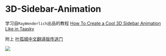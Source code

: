 # 3D-Sidebar-Animation

学习自`RayWenderlich`出品的教程 [How To Create a Cool 3D Sidebar Animation Like in Taasky](http://www.raywenderlich.com/87268/3d-effect-taasky-swift)

附上 [叶孤城中文翻译版传送门](http://www.jianshu.com/p/a7f5cab17395)

![](https://github.com/949478479/3D-Sidebar-Animation/blob/gif/taasky.gif)
